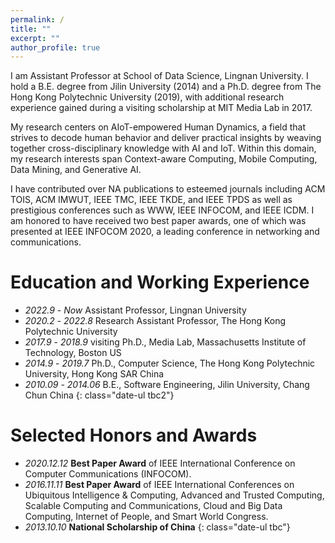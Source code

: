 ```yaml
---
permalink: /
title: ""
excerpt: ""
author_profile: true
---
```


<!-- <span class='anchor' id='about-me'></span> -->
I am Assistant Professor at School of Data Science, Lingnan University. 
I hold a B.E. degree from Jilin University (2014) and a Ph.D. degree from The Hong Kong Polytechnic University (2019), with additional research experience gained during a visiting scholarship at MIT Media Lab in 2017.

My research centers on AIoT-empowered Human Dynamics, a field that strives to decode human behavior and deliver practical insights by weaving together cross-disciplinary knowledge with AI and IoT. Within this domain, my research interests span Context-aware Computing, Mobile Computing, Data Mining, and Generative AI.

I have contributed over <span id='num_total'>NA</span> publications to esteemed journals including ACM TOIS, ACM IMWUT, IEEE TMC, IEEE TKDE, and IEEE TPDS as well as prestigious conferences such as WWW, IEEE INFOCOM, and IEEE ICDM.
I am honored to have received two best paper awards, one of which was presented at IEEE INFOCOM 2020, a leading conference in networking and communications.


# Education and Working Experience
- *2022.9* - *Now* Assistant Professor, Lingnan University
- *2020.2* - *2022.8* Research Assistant Professor, The Hong Kong Polytechnic University
- *2017.9* - *2018.9* visiting Ph.D., Media Lab, Massachusetts Institute of Technology, Boston US
- *2014.9* - *2019.7* Ph.D., Computer Science, The Hong Kong Polytechnic University, Hong Kong SAR China
- *2010.09* - *2014.06* B.E., Software Engineering, Jilin University, Chang Chun China 
{: class="date-ul tbc2"}



# Selected Honors and Awards
- *2020.12.12* **Best Paper Award** of IEEE International Conference on Computer Communications (INFOCOM).
- *2016.11.11* **Best Paper Award** of IEEE International Conferences on Ubiquitous Intelligence & Computing, Advanced and Trusted Computing, Scalable Computing and Communications, Cloud and Big Data Computing, Internet of People, and Smart World Congress.
- *2013.10.10* **National Scholarship of China**
{: class="date-ul tbc"}


<span style="display: none;">
<script type="text/javascript" id="clustrmaps" src="//clustrmaps.com/map_v2.js?d=Lm2ocHX5LbyL6rdlFbrvkxSqjyv6SHWZChWgQZ7spQQ"></script>
</span>